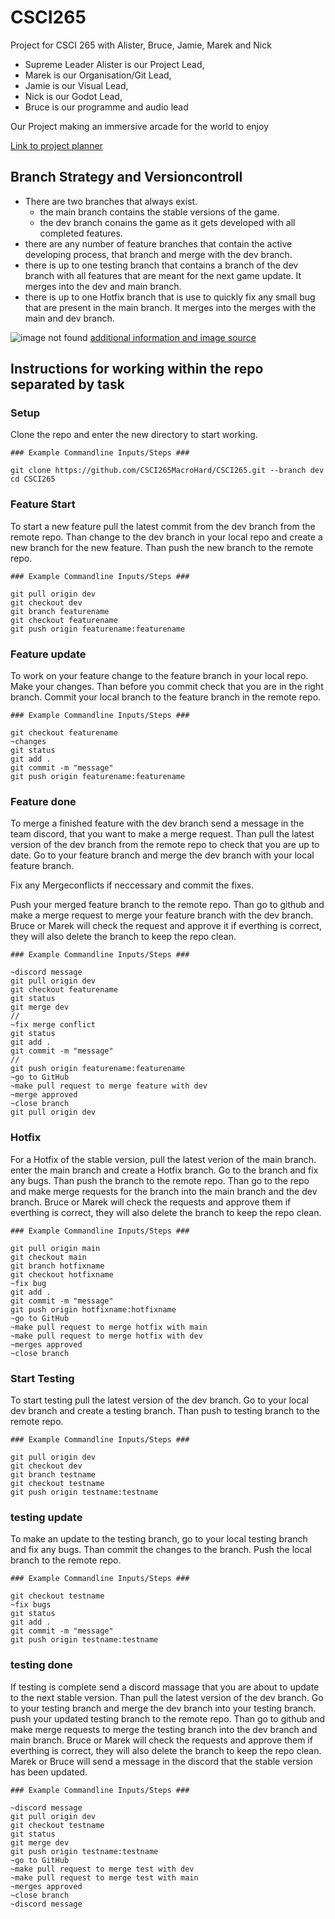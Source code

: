 # CSCI265
Project for CSCI 265 with Alister, Bruce, Jamie, Marek and Nick

- Supreme Leader Alister is our Project Lead, 
- Marek is our Organisation/Git Lead, 
- Jamie is our Visual Lead, 
- Nick is our Godot Lead, 
- Bruce is our programme and audio lead

Our Project making an immersive arcade for the world to enjoy

[Link to project planner](https://github.com/users/xBruix/projects/1/views/1)

## Branch Strategy and Versioncontroll

- There are two branches that always exist.
    - the main branch contains the stable versions of the game.
    - the dev branch conains the game as it gets developed with all completed features.
- there are any number of feature branches that contain the active developing process, that branch and merge with the dev branch.
- there is up to one testing branch that contains a branch of the dev branch with all features that are meant for the next game update. It merges into the dev and main branch.
- there is up to one Hotfix branch that is use to quickly fix any small bug that are present in the main branch. It merges into the merges with the main and dev branch.

![image not found](Documentation/pics/branchStrategy.png)
[additional information and image source](https://nvie.com/posts/a-successful-git-branching-model/)

## Instructions for working within the repo separated by task

### Setup
Clone the repo and enter  the new directory to start working.
```
### Example Commandline Inputs/Steps ###

git clone https://github.com/CSCI265MacroHard/CSCI265.git --branch dev
cd CSCI265  
```
### Feature Start
To start a new feature pull the latest commit from the dev branch from the remote repo. Than change to the dev branch in your local repo and create a new branch for the new feature. Than push the new branch to the remote repo.
```
### Example Commandline Inputs/Steps ###

git pull origin dev
git checkout dev
git branch featurename
git checkout featurename
git push origin featurename:featurename
```
### Feature update
To work on your feature change to the feature branch in your local repo. Make your changes. Than before you commit check that you are in the right branch. Commit your local branch to the feature branch in the remote repo.
```
### Example Commandline Inputs/Steps ###

git checkout featurename
~changes
git status
git add .
git commit -m "message"
git push origin featurename:featurename
```
### Feature done
To merge a finished feature with the dev branch send a message in the team discord, that you want to make a merge request. Than pull the latest version of the dev branch from the remote repo to check that you are up to date. Go to your feature branch and merge the dev branch with your local feature branch.

Fix any Mergeconflicts if neccessary and commit the fixes.

Push your merged feature branch to the remote repo. Than go to github and make a merge request to merge your feature branch with the dev branch. Bruce or Marek will check the request and approve it if everthing is correct, they will also delete the branch to keep the repo clean. 
```
### Example Commandline Inputs/Steps ###

~discord message
git pull origin dev
git checkout featurename
git status
git merge dev
//
~fix merge conflict
git status
git add .
git commit -m "message"
//
git push origin featurename:featurename
~go to GitHub
~make pull request to merge feature with dev
~merge approved
~close branch
git pull origin dev
```
### Hotfix
For a Hotfix of the stable version, pull the latest verion of the main branch. enter the main branch and create a Hotfix branch. Go to the branch and fix any bugs. Than push the branch to the remote repo.
Than go to the repo and make merge requests for the branch into the main branch and the dev branch. Bruce or Marek will check the requests and approve them if everthing is correct, they will also delete the branch to keep the repo clean. 
```
### Example Commandline Inputs/Steps ###

git pull origin main
git checkout main
git branch hotfixname
git checkout hotfixname
~fix bug
git add .
git commit -m "message"
git push origin hotfixname:hotfixname
~go to GitHub
~make pull request to merge hotfix with main
~make pull request to merge hotfix with dev
~merges approved
~close branch
```
### Start Testing
To start testing pull the latest version of the dev branch. Go to your local dev branch and create a testing branch. Than push to testing branch to the remote repo.
```
### Example Commandline Inputs/Steps ###

git pull origin dev
git checkout dev
git branch testname
git checkout testname
git push origin testname:testname
```
### testing update
To make an update to the testing branch, go to your local testing branch and fix any bugs. Than commit the changes to the branch. Push the local branch to the remote repo.
```
### Example Commandline Inputs/Steps ###

git checkout testname
~fix bugs
git status
git add .
git commit -m "message"
git push origin testname:testname
```
### testing done
If testing is complete send a discord massage that you are about to update to the next stable version. Than pull the latest version of the dev branch. Go to your testing branch and merge the dev branch into your testing branch. push your updated testing branch to the remote repo. Than go to github and make merge requests to merge the testing branch into the dev branch and main branch. Bruce or Marek will check the requests and approve them if everthing is correct, they will also delete the branch to keep the repo clean. Marek or Bruce will send a message in the discord that the stable version has been updated.
```
### Example Commandline Inputs/Steps ###

~discord message
git pull origin dev
git checkout testname
git status
git merge dev
git push origin testname:testname
~go to GitHub
~make pull request to merge test with dev
~make pull request to merge test with main
~merges approved
~close branch
~discord message
```
